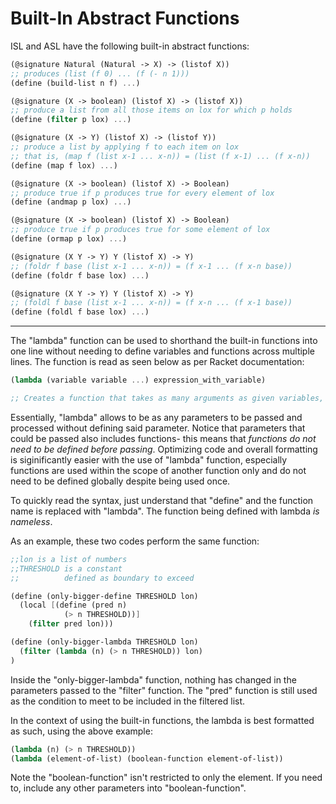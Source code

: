 # Built-In Abstract Functions

ISL and ASL have the following built-in abstract functions:

```scheme
(@signature Natural (Natural -> X) -> (listof X))
;; produces (list (f 0) ... (f (- n 1)))
(define (build-list n f) ...)

(@signature (X -> boolean) (listof X) -> (listof X))
;; produce a list from all those items on lox for which p holds
(define (filter p lox) ...)

(@signature (X -> Y) (listof X) -> (listof Y))
;; produce a list by applying f to each item on lox
;; that is, (map f (list x-1 ... x-n)) = (list (f x-1) ... (f x-n))
(define (map f lox) ...)

(@signature (X -> boolean) (listof X) -> Boolean)
;; produce true if p produces true for every element of lox
(define (andmap p lox) ...)

(@signature (X -> boolean) (listof X) -> Boolean)
;; produce true if p produces true for some element of lox
(define (ormap p lox) ...)

(@signature (X Y -> Y) Y (listof X) -> Y)
;; (foldr f base (list x-1 ... x-n)) = (f x-1 ... (f x-n base))
(define (foldr f base lox) ...)

(@signature (X Y -> Y) Y (listof X) -> Y)
;; (foldl f base (list x-1 ... x-n)) = (f x-n ... (f x-1 base))
(define (foldl f base lox) ...)
```
------------------------------
The "lambda" function can be  used to shorthand the built-in functions into one line without needing to define variables and functions across multiple lines. The function is read as seen below as per Racket documentation:

```scheme
(lambda (variable variable ...) expression_with_variable)

;; Creates a function that takes as many arguments as given variables, and whose body is expression.
```

Essentially, "lambda" allows to be as any parameters to be passed and processed without defining said parameter. Notice that parameters that could be passed also includes functions- this means that *functions do not need to be defined before passing*. Optimizing code and overall formatting is siginificantly easier with the use of "lambda" function, especially functions are used within the scope of another function only and do not need to be defined globally despite being used once.

To quickly read the syntax, just understand that "define" and the function name is replaced with "lambda". The function being defined with lambda *is nameless*.

As an example, these two codes perform the same function:

```scheme
;;lon is a list of numbers
;;THRESHOLD is a constant
;;          defined as boundary to exceed

(define (only-bigger-define THRESHOLD lon)
  (local [(define (pred n) 
            (> n THRESHOLD))]    
    (filter pred lon)))

(define (only-bigger-lambda THRESHOLD lon)
  (filter (lambda (n) (> n THRESHOLD)) lon)
)
```
Inside the "only-bigger-lambda" function, nothing has changed in the parameters passed to the "filter" function. The "pred" function is still used as the condition to meet to be included in the filtered list.

In the context of using the built-in functions, the lambda is best formatted as such, using the above example:
```scheme
(lambda (n) (> n THRESHOLD))
(lambda (element-of-list) (boolean-function element-of-list))
```
Note the "boolean-function" isn't restricted to only the element. If you need to, include any other parameters into "boolean-function".